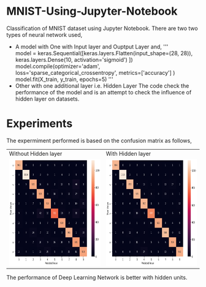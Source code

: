 # MNIST-Using-Jupyter-Notebook
Classification of MNIST dataset using Jupyter Notebook. There are two two types of neural network used,
- A model with One with Input layer and Ouptput Layer and,
'''  
model = keras.Sequential([keras.layers.Flatten(input_shape=(28, 28)),
                        keras.layers.Dense(10, activation='sigmoid')
                        ])
model.compile(optimizer='adam',
              loss='sparse_categorical_crossentropy',
              metrics=['accuracy']
             )
model.fit(X_train, y_train, epochs=5)
'''
- Other with one additional layer i.e. Hidden Layer
The code check the performance of the model and is an attempt to check the influence of hidden layer on datasets.

# Experiments
The expermiment performed is based on the confusion matrix as follows,

<table>
  <tr>
    <td>Without Hidden layer</td>
     <td>With Hidden layer</td>
  </tr>
  <tr>
    <td><img src="https://github.com/amitk0693/MNIST-Using-Jupyter-Notebook/blob/55f81e1b546569a37d71110c34cd5f5ed022c9c8/cnf1.png" width=380 height=280></td>
    <td><img src="https://github.com/amitk0693/MNIST-Using-Jupyter-Notebook/blob/55f81e1b546569a37d71110c34cd5f5ed022c9c8/cnf2.png" width=380 height=280></td>
  </tr>
 </table>
 
The performance of Deep Learning Network is better with hidden units.
